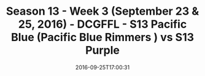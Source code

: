 ---
title: Season 13 - Week 3 (September 23 & 25, 2016) - DCGFFL - S13 Pacific Blue (Pacific
  Blue Rimmers ) vs S13 Purple
teams-score:
- team: _teams/s13-pacific-blue.md
  score: 31
- team: _teams/s13-purple.md
  score: 20
mvp: C. Gillyard (Pacific); C. Hobbs (Purple)
game-ball: A. Lubash (Pacific); M. Gillette (Purple)
season: 13
week: 3
date: '2016-09-25T17:00:31'
pageid: season-13-week-3-september-23-25-2016-4823-vs-4825
---